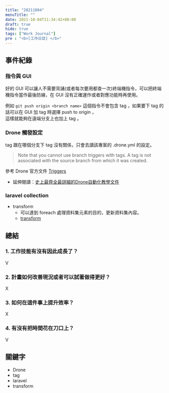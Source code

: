 ```yaml
---
title: "20211004"
menuTitle: ""
date: 2021-10-04T11:34:42+08:00
draft: true
hide: true
tags: ["Work Journal"]
pre : "<b>[工作日誌] </b>"
---
```

## 事件紀錄

### 指令與 GUI
好的 GUI 可以讓人不需要背誦(或者每次要用都查一次)終端機指令，可以把終端機指令當作最後防線，在 GUI 沒有正確運作或者對應功能時再使用。

例如 `git push origin <branch name>` 這個指令不會包含 tag ，如果要下 tag 的話可以在 GUI 加 tag 時選擇 push to origin ，  
這樣就能夠在遠端分支上也加上 tag 。

### Drone 觸發設定
tag 跟在哪個分支下 tag 沒有關係，只會去讀該專案的 .drone.yml 的設定。  

> Note that you cannot use branch triggers with tags. A tag is not associated with the source branch from which it was created.

參考 Drone 官方文件 [Triggers](https://docs.drone.io/pipeline/triggers/#by-event)
- 延伸閱讀：[史上最齊全最詳細的Drone自動化教學文件](https://hackmd.io/@3obs7uo2R0ywhgjPUysZZg/r1mzSci7w)

### laravel collection
- transform
    - 可以達到 foreach 處理資料集元素的目的，更新資料集內容。
    - [transform](https://laravel.com/docs/8.x/collections#method-transform)

## 總結

### 1. 工作技能有沒有因此成長了？

V

### 2. 計畫如何改善現況或者可以試著做得更好？

X

### 3. 如何在這件事上提升效率？

X

### 4. 有沒有把時間花在刀口上？

V


## 關鍵字

- Drone
- tag
- laravel
- transform

